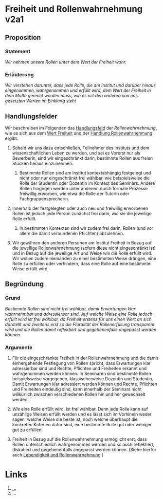<!---
   NAME - The NAME of this project is:
ethos

  FILE - The FILENAME of the current file is:
/v2a3.md

  CREATION - This project was CREATED on:
2017-01-28-16:15:00 UTC

  MODIFICATION - This project was last MODIFIED on:
2017-01-28-16:15:00 UTC

  VERSION - The current VERSION of this project is:
<git-commit-hash>-2017-01-28-16:15:00 UTC

  CREATOR(S) - This project was CREATED by:
Michael Czechowski, Martin Maga

  CONTACT - You can CONTACT the creator(s) or developer(s) of this project at:
E-Mail: mail@martinmaga.de

  COPYRIGHT - The COPYRIGHT holder of this project is:
COPYRIGHT (c) 2016 Martin Maga

  LICENSE - This project is LICENSED under the following license:
Martin Maga 2016 CC BY-SA 4.0 https://creativecommons.org

  SUBFILE – This is a SUBFILE! For more INFORMATION on this project go to:
/README.md
--->

# Freiheit und Rollenwahrnehmung v2a1

## Proposition
### Statement
*Wir nehmen unsere Rollen unter dem Wert der Freiheit wahr.*

### Erläuterung
*Wir verstehen darunter, dass jede Rolle, die am Institut und darüber hinaus eingenommen, wahrgenommen und erfüllt wird, dem Wert der Freiheit in dem Maße gerecht werden muss, wie es mit den anderen von uns gesetzten Werten im Einklang steht*

## Handlungsfelder
Wir beschreiben im Folgenden das [Handlungsfeld](../synopsis/reasons.md) der *Rollenwahrnehmung*, wie es sich aus dem [Wert Freiheit](../values/vi_value.md) und der [Handlung Rollenwahrnehmung](../actions/ai_action.md) ergibt.

1. Sobald wir uns dazu entschließen, Teilnehmer des Instituts und dem wissenschaftlichen Leben zu werden, und sei es Vorerst nur als Bewerberin, sind wir eingeschränkt darin, bestimmte Rollen aus freien Stücken heraus einzunehmen.

    1. Bestimmte Rollen sind am Institut kontextabhängig festgelegt und nicht oder nur eingeschränkt frei wählbar, wie beispielsweise die Rolle der Studentin oder Dozentin im Kontext des Seminars.
    Andere Rollen hingegen werden unter anderem durch formale Prozesse freiwillig erworben, wie etwa die Rolle der Tutorin oder Fachgruppensprecherin.

2. Innerhalb der festgelegten oder auch neu und freiwillig erworbenen Rollen ist jedoch jede Person zunächst frei darin, *wie* sie die jeweilige Rolle erfüllt.

    1. In bestimmten Kontexten sind wir zudem frei darin, Rollen (und vor allem die damit verbundenen Pflichten) abzulehnen.

3. Wir gewähren den anderen Personen am Institut Freiheit in Bezug auf die jeweilige Rollenwahrnehmung (sofern diese nicht eingeschränkt ist) und in Bezug auf die jeweilige Art und Weise *wie* die Rolle erfüllt wird.
Wir wollen zudem niemanden zu einer bestimmten Weise drängen, eine Rolle zu erfüllen oder verhindern, dass eine Rolle auf eine bestimmte Weise erfüllt wird.

## Begründung
### Grund

*Bestimmte Rollen sind nicht frei wählbar, damit Erwartungen klar wahrnehmbar und adressierbar sind. Auf welche Weise eine Rolle jedoch erfüllt wird ist frei wählbar, da Freiheit erstens für uns einen Wert an sich darstellt und zweitens erst so die Pluralität der Rollenerfüllung transparent wird und die Rollen damit reflektiert und gegebenenfalls angepasst werden können.*

### Argumente

1. Für die eingeschränkte Freiheit in der Rollenwahrnehmung und die damit einhergehende Festlegung von Rollen spricht, dass Erwartungen klar adressierbar sind und Rechte, Pflichten und Freiheiten erkannt und wahrgenommen werden können.
In Seminaren sind bestimmte Rollen beispielsweise vorgegeben, klassischerweise Dozentin und Studentin. Damit Erwartungen klar adressiert werden können und Rechte, Pflichten und Freiheiten eindeutig sind, kann innerhalb der Seminars nicht willkürlich zwischen verschiedenen Rollen hin und her gewechselt werden.

2.  *Wie*  eine Rolle erfüllt wird, ist frei wählbar. Denn jede Rolle kann auf unzählige Weisen erfüllt werden und es lässt sich im Vorhinein weder sagen, welche Weise die beste ist, noch welche überhaupt die konkreten Kriterien dafür sind, eine bestimmte Rolle gut oder weniger gut zu erfüllen.

3. Freiheit in Bezug auf die Rollenwahrnehmung ermöglicht erst, dass Rollen unterschiedlich wahrgenommen werden und so auch reflektiert, diskutiert und gegebenenfalls angepasst werden können. (Siehe hierfür auch [Lebendigkeit und Rollenwahrnehmung](../fields/v3a3.md) )

# Links
  1. […](…)
  2. …
